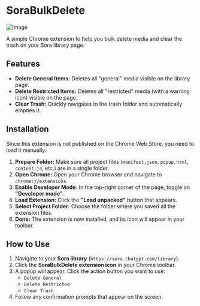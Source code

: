 # SoraBulkDelete
![Image](https://github.com/user-attachments/assets/8f633dfc-4e19-4e73-9a4e-5da740aa112f)

A simple Chrome extension to help you bulk delete media and clear the trash on your Sora library page.


## Features

-   **Delete General Items:** Deletes all "general" media visible on the library page.
-   **Delete Restricted Items:** Deletes all "restricted" media (with a warning icon) visible on the page.
-   **Clear Trash:** Quickly navigates to the trash folder and automatically empties it.


##  Installation

Since this extension is not published on the Chrome Web Store, you need to load it manually.

1.  **Prepare Folder:** Make sure all project files (`manifest.json`, `popup.html`, `content.js`, etc.) are in a single folder.
2.  **Open Chrome:** Open your Chrome browser and navigate to `chrome://extensions`.
3.  **Enable Developer Mode:** In the top-right corner of the page, toggle on **"Developer mode"**.
4.  **Load Extension:** Click the **"Load unpacked"** button that appears.
5.  **Select Project Folder:** Choose the folder where you saved all the extension files.
6.  **Done:** The extension is now installed, and its icon will appear in your toolbar.


## How to Use

1.  Navigate to your **Sora library** (`https://sora.chatgpt.com/library`).
2.  Click the **SoraBulkDelete extension icon** in your Chrome toolbar.
3.  A popup will appear. Click the action button you want to use:
    -   `Delete General`
    -   `Delete Restricted`
    -   `Clear Trash`
4.  Follow any confirmation prompts that appear on the screen.

